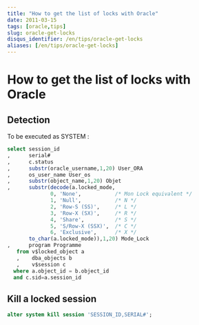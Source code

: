 ```yaml
---
title: "How to get the list of locks with Oracle"
date: 2011-03-15
tags: [oracle,tips]
slug: oracle-get-locks
disqus_identifier: /en/tips/oracle-get-locks
aliases: [/en/tips/oracle-get-locks]
---
```

# How to get the list of locks with Oracle

## Detection
To be executed as SYSTEM : 

```sql
select session_id
,      serial#
,      c.status
,      substr(oracle_username,1,20) User_ORA
,      os_user_name User_os
,      substr(object_name,1,20) Objet
,      substr(decode(a.locked_mode,
              0, 'None',           /* Mon Lock equivalent */
              1, 'Null',           /* N */
              2, 'Row-S (SS)',     /* L */
              3, 'Row-X (SX)',     /* R */
              4, 'Share',          /* S */
              5, 'S/Row-X (SSX)',  /* C */
              6, 'Exclusive',      /* X */
       to_char(a.locked_mode)),1,20) Mode_Lock
,      program Programme
   from v$locked_object a
   ,    dba_objects b
   ,    v$session c 
  where a.object_id = b.object_id
  and c.sid=a.session_id
```

## Kill a locked session

```sql
alter system kill session 'SESSION_ID,SERIAL#';
```







